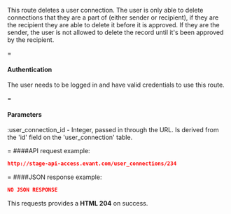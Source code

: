 <!-- --- title: DELETE /user_connections/:id -->

This route deletes a user connection. The user is only able to delete connections that they are a part of (either sender or recipient), if they are the recipient they are able to delete it before it is approved. If they are the sender, the user is not allowed to delete the record until it's been approved by the recipient.
 
=
#### Authentication

The user needs to be logged in and have valid credentials to use this route.

=
#### Parameters

:user_connection_id - Integer, passed in through the URL. Is derived from the 'id' field on the 'user_connection' table.

=
####API request example:
```json
http://stage-api-access.evant.com/user_connections/234
```

=
####JSON response example:

```json
NO JSON RESPONSE
```

This requests provides a <strong>HTML 204</strong> on success.
